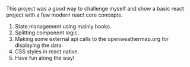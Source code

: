 This project was a good way to challenge myself and show a basic react project with a few modern react core concepts.

1. State management using mainly hooks.
2. Splitting component logic.
3. Making some external api calls to the openweathermap.org for displaying the data.
4. CSS styles in react native.
5. Have fun along the way!
